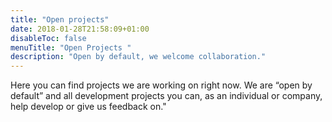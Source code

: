 ```yaml
---
title: "Open projects"
date: 2018-01-28T21:58:09+01:00
disableToc: false
menuTitle: "Open Projects "
description: "Open by default, we welcome collaboration."
---
```

Here you can find projects we are working on right now. We are “open by default” and all development projects you can, as an individual or company, help develop or give us feedback on."




